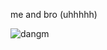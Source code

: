 
me and bro (uhhhhh)

![dangm](https://github.com/user-attachments/assets/66d220c3-b43c-4836-9166-9a3523d1930d)





⠀⠀⠀⠀⠀⠀⠀⠀⠀⠀⠀⠀⠀⠀⠀⠀⠀

